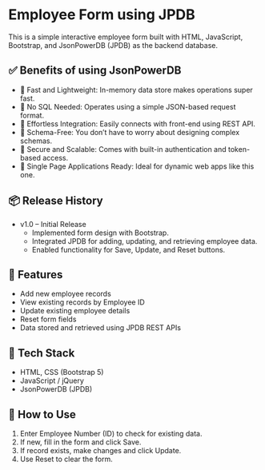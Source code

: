 # Employee Form using JPDB 

This is a simple interactive employee form built with HTML, JavaScript, Bootstrap, and JsonPowerDB (JPDB) as the backend database.

## ✅ Benefits of using JsonPowerDB

- 🔹 Fast and Lightweight: In-memory data store makes operations super fast.
- 🔹 No SQL Needed: Operates using a simple JSON-based request format.
- 🔹 Effortless Integration: Easily connects with front-end using REST API.
- 🔹 Schema-Free: You don’t have to worry about designing complex schemas.
- 🔹 Secure and Scalable: Comes with built-in authentication and token-based access.
- 🔹 Single Page Applications Ready: Ideal for dynamic web apps like this one.

## 📦 Release History

- v1.0 – Initial Release 
  - Implemented form design with Bootstrap.
  - Integrated JPDB for adding, updating, and retrieving employee data.
  - Enabled functionality for Save, Update, and Reset buttons.

## 🔧 Features
- Add new employee records
- View existing records by Employee ID
- Update existing employee details
- Reset form fields
- Data stored and retrieved using JPDB REST APIs

## 🧰 Tech Stack
- HTML, CSS (Bootstrap 5)
- JavaScript / jQuery
- JsonPowerDB (JPDB)

## 🚀 How to Use
1. Enter Employee Number (ID) to check for existing data.
2. If new, fill in the form and click Save.
3. If record exists, make changes and click Update.
4. Use Reset to clear the form.
   





